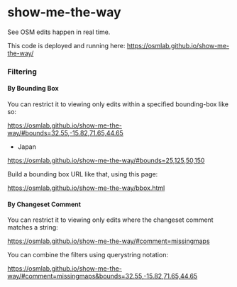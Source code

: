 show-me-the-way
===============

See OSM edits happen in real time.

This code is deployed and running here:
https://osmlab.github.io/show-me-the-way/

### Filtering

#### By Bounding Box

You can restrict it to viewing only edits within a specified bounding-box like so:

https://osmlab.github.io/show-me-the-way/#bounds=32.55,-15.82,71.65,44.65

* Japan

https://osmlab.github.io/show-me-the-way/#bounds=25,125,50,150

Build a bounding box URL like that, using this page:

https://osmlab.github.io/show-me-the-way/bbox.html

#### By Changeset Comment

You can restrict it to viewing only edits where the changeset comment matches a string:

https://osmlab.github.io/show-me-the-way/#comment=missingmaps

You can combine the filters using querystring notation:

https://osmlab.github.io/show-me-the-way/#comment=missingmaps&bounds=32.55,-15.82,71.65,44.65
